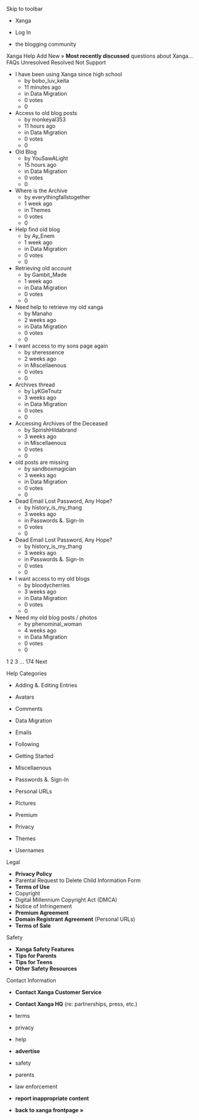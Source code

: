 Skip to toolbar

*   Xanga

*   Log In

*   the blogging community

Xanga Help Add New » **Most recently discussed** questions about Xanga… FAQs Unresolved Resolved Not Support

*   I have been using Xanga since high school
    *   by bobo\_luv\_keita
    *   11 minutes ago
    *   in Data Migration
    *   0 votes
    *   0
*   Access to old blog posts
    *   by monkeyal353
    *   11 hours ago
    *   in Data Migration
    *   0 votes
    *   0
*   Old Blog
    *   by YouSawALight
    *   15 hours ago
    *   in Data Migration
    *   0 votes
    *   0
*   Where is the Archive
    *   by everythingfallstogether
    *   1 week ago
    *   in Themes
    *   0 votes
    *   0
*   Help find old blog
    *   by Ay\_Enem
    *   1 week ago
    *   in Data Migration
    *   0 votes
    *   0
*   Retrieving old account
    *   by Gambit\_Made
    *   1 week ago
    *   in Data Migration
    *   0 votes
    *   0
*   Need help to retrieve my old xanga
    *   by Manaho
    *   2 weeks ago
    *   in Data Migration
    *   0 votes
    *   0
*   I want access to my sons page again
    *   by sheressence
    *   2 weeks ago
    *   in Miscellaenous
    *   0 votes
    *   0
*   Archives thread
    *   by LyKGeTnutz
    *   3 weeks ago
    *   in Data Migration
    *   0 votes
    *   0
*   Accessing Archives of the Deceased
    *   by SpirishHildabrand
    *   3 weeks ago
    *   in Miscellaenous
    *   0 votes
    *   0
*   old posts are missing
    *   by sandboxmagician
    *   3 weeks ago
    *   in Data Migration
    *   0 votes
    *   0
*   Dead Email Lost Password, Any Hope?
    *   by history\_is\_my\_thang
    *   3 weeks ago
    *   in Passwords &. Sign-In
    *   0 votes
    *   0
*   Dead Email Lost Password, Any Hope?
    *   by history\_is\_my\_thang
    *   3 weeks ago
    *   in Passwords &. Sign-In
    *   0 votes
    *   0
*   I want access to my old blogs
    *   by bloodycherries
    *   3 weeks ago
    *   in Data Migration
    *   0 votes
    *   0
*   Need my old blog posts / photos
    *   by phenominal\_woman
    *   4 weeks ago
    *   in Data Migration
    *   0 votes
    *   0

1 2 3 ... 174 Next

Help Categories

*   Adding &. Editing Entries
*   Avatars
*   Comments
*   Data Migration
*   Emails
*   Following
*   Getting Started
*   Miscellaenous

*   Passwords &. Sign-In
*   Personal URLs
*   Pictures
*   Premium
*   Privacy
*   Themes
*   Usernames

Legal

*   **Privacy Policy**
*   Parental Request to Delete Child Information Form
*   **Terms of Use**
*   Copyright
*   Digital Millennium Copyright Act (DMCA)
*   Notice of Infringement
*   **Premium Agreement**
*   **Domain Registrant Agreement** (Personal URLs)
*   **Terms of Sale**

Safety

*   **Xanga Safety Features**
*   **Tips for Parents**
*   **Tips for Teens**
*   **Other Safety Resources**

Contact Information

*   **Contact Xanga Customer Service**
*   **Contact Xanga HQ** (re: partnerships, press, etc.)

*   terms
*   privacy
*   help
*   **advertise**

*   safety
*   parents
*   law enforcement
*   **report inappropriate content**

*   **back to xanga frontpage »**